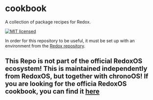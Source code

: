 # cookbook
A collection of package recipes for Redox.

[![MIT licensed](https://img.shields.io/badge/license-MIT-blue.svg)](./LICENSE)

In order for this repository to be useful, it must be set up with an environment
from the [Redox repository](https://gitlab.redox-os.org/redox-os/redox).
## This Repo is not part of the official RedoxOS ecosystem! This is maintained independently from RedoxOS, but together with chronoOS! If you are looking for the officia RedoxOS cookbook, you can find it [here](https://gitlab.redox-os.org/redox-os/cookbook)
